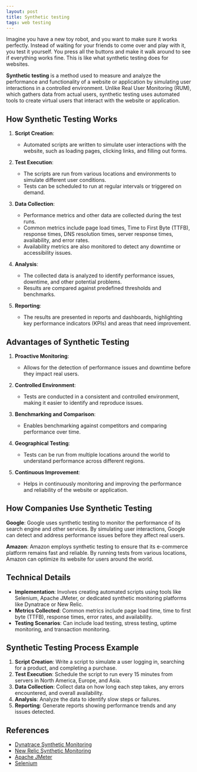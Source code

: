 ```yaml
---
layout: post
title: Synthetic testing
tags: web testing
---
```


Imagine you have a new toy robot, and you want to make sure it works perfectly. Instead of waiting for your friends to come over and play with it, you test it yourself. You press all the buttons and make it walk around to see if everything works fine. This is like what synthetic testing does for websites.

**Synthetic testing** is a method used to measure and analyze the performance and functionality of a website or application by simulating user interactions in a controlled environment. Unlike Real User Monitoring (RUM), which gathers data from actual users, synthetic testing uses automated tools to create virtual users that interact with the website or application.

## How Synthetic Testing Works

1. **Script Creation**:
   - Automated scripts are written to simulate user interactions with the website, such as loading pages, clicking links, and filling out forms.

2. **Test Execution**:
   - The scripts are run from various locations and environments to simulate different user conditions.
   - Tests can be scheduled to run at regular intervals or triggered on demand.

3. **Data Collection**:
   - Performance metrics and other data are collected during the test runs.
   - Common metrics include page load times, Time to First Byte (TTFB), response times, DNS resolution times, server response times, availability, and error rates.
   - Availability metrics are also monitored to detect any downtime or accessibility issues.

4. **Analysis**:
   - The collected data is analyzed to identify performance issues, downtime, and other potential problems.
   - Results are compared against predefined thresholds and benchmarks.

5. **Reporting**:
   - The results are presented in reports and dashboards, highlighting key performance indicators (KPIs) and areas that need improvement.

## Advantages of Synthetic Testing

1. **Proactive Monitoring**:
   - Allows for the detection of performance issues and downtime before they impact real users.
   
2. **Controlled Environment**:
   - Tests are conducted in a consistent and controlled environment, making it easier to identify and reproduce issues.
   
3. **Benchmarking and Comparison**:
   - Enables benchmarking against competitors and comparing performance over time.
   
4. **Geographical Testing**:
   - Tests can be run from multiple locations around the world to understand performance across different regions.
   
5. **Continuous Improvement**:
   - Helps in continuously monitoring and improving the performance and reliability of the website or application.

## How Companies Use Synthetic Testing

**Google**: Google uses synthetic testing to monitor the performance of its search engine and other services. By simulating user interactions, Google can detect and address performance issues before they affect real users.

**Amazon**: Amazon employs synthetic testing to ensure that its e-commerce platform remains fast and reliable. By running tests from various locations, Amazon can optimize its website for users around the world.

## Technical Details

- **Implementation**: Involves creating automated scripts using tools like Selenium, Apache JMeter, or dedicated synthetic monitoring platforms like Dynatrace or New Relic.
- **Metrics Collected**: Common metrics include page load time, time to first byte (TTFB), response times, error rates, and availability.
- **Testing Scenarios**: Can include load testing, stress testing, uptime monitoring, and transaction monitoring.

## Synthetic Testing Process Example

1. **Script Creation**: Write a script to simulate a user logging in, searching for a product, and completing a purchase.
2. **Test Execution**: Schedule the script to run every 15 minutes from servers in North America, Europe, and Asia.
3. **Data Collection**: Collect data on how long each step takes, any errors encountered, and overall availability.
4. **Analysis**: Analyze the data to identify slow steps or failures.
5. **Reporting**: Generate reports showing performance trends and any issues detected.

## References

- [Dynatrace Synthetic Monitoring](https://www.dynatrace.com/platform/synthetic-monitoring/)
- [New Relic Synthetic Monitoring](https://newrelic.com/platform/synthetic-monitoring)
- [Apache JMeter](https://jmeter.apache.org/)
- [Selenium](https://www.selenium.dev/)

